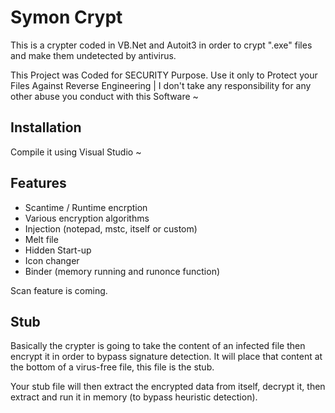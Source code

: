 # Symon Crypt 

This is a crypter coded in VB.Net and Autoit3 in order to crypt ".exe" files and make them undetected by antivirus.

This Project was Coded for SECURITY Purpose. Use it only to  Protect your Files Against Reverse Engineering | I don't take any responsibility for any other abuse you conduct with this Software ~

## Installation

Compile it using Visual Studio ~

## Features

 - Scantime / Runtime encrption
 - Various encryption algorithms 
 - Injection (notepad, mstc, itself or custom)
 - Melt file
 - Hidden Start-up
 - Icon changer
 - Binder (memory running and runonce function)
 
Scan feature is coming.

## Stub

Basically the crypter is going to take the content of an infected file then encrypt it in order to bypass signature detection. It will place that content at the bottom of a virus-free file, this file is the stub. 

Your stub file will then extract the encrypted data from itself, decrypt it, then extract and run it in memory (to bypass heuristic detection).
